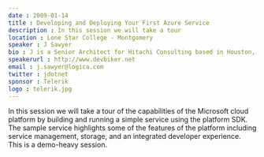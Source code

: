 ```yaml
---
date : 2009-01-14
title : Developing and Deploying Your First Azure Service
description : In this session we will take a tour 
location : Lone Star College - Montgomery
speaker : J Sawyer
bio : J is a Senior Architect for Hitachi Consulting based in Houston, TX who absolutely loves to write code and build cool, innovative solutions to hard problems. Lately he's been deeply involved with Microsoft's Complex Event Processing platform - StreamInsight - and have been recognized by Microsoft as a Most Valuable Professional (MVP). He's also the President of the Houston .NET User's Group
speakerurl : http://www.devbiker.net
email : j.sawyer@logica.com
twitter : jdotnet
sponsor : Telerik
logo : telerik.jpg
---
```

In this session we will take a tour of the capabilities of the Microsoft cloud platform by building and running a simple service using the platform SDK. The sample service highlights some of the features of the platform including service management, storage, and an integrated developer experience. This is a demo-heavy session.

